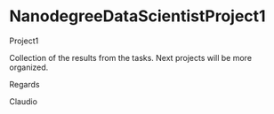 # NanodegreeDataScientistProject1
Project1

Collection of the results from the tasks. Next projects will be more organized.

Regards

Claudio
